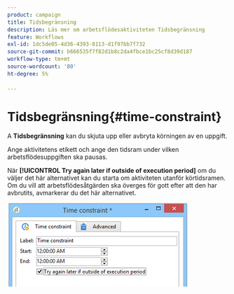 ```yaml
---
product: campaign
title: Tidsbegränsning
description: Läs mer om arbetsflödesaktiviteten Tidsbegränsning
feature: Workflows
exl-id: 1dc5de05-4d36-4393-8113-d1f97bb7f732
source-git-commit: b666535f7f82d1b8c2da4fbce1bc25cf8d39d187
workflow-type: tm+mt
source-wordcount: '80'
ht-degree: 5%

---
```


# Tidsbegränsning{#time-constraint}



A **Tidsbegränsning** kan du skjuta upp eller avbryta körningen av en uppgift.

Ange aktivitetens etikett och ange den tidsram under vilken arbetsflödesuppgiften ska pausas.

När **[!UICONTROL Try again later if outside of execution period]** om du väljer det här alternativet kan du starta om aktiviteten utanför körtidsramen. Om du vill att arbetsflödesåtgärden ska överges för gott efter att den har avbrutits, avmarkerar du det här alternativet.

![](assets/s_user_scheduled_wait.png)
